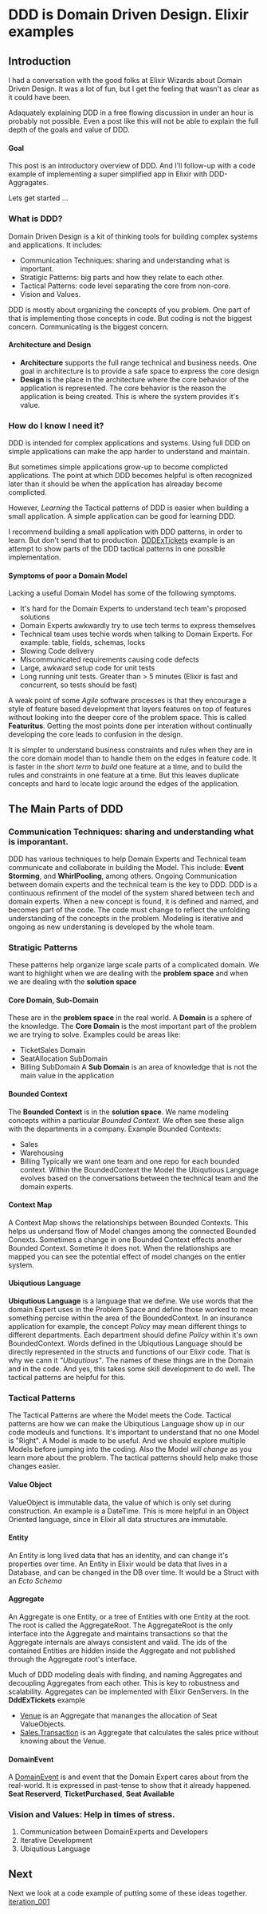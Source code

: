 # DDD is Domain Driven Design.  Elixir examples

## Introduction

I had a conversation with the good folks at Elixir Wizards about Domain Driven Design.
It was a lot of fun, but I get the feeling that wasn't as clear as it could have been.

Adaquately explaining DDD in a free flowing discussion in under an hour is probably not possible.
Even a post like this will not be able to explain the full depth of the goals and value of DDD.

#### Goal
This post is an introductory overview of DDD.
And I'll follow-up with a code example of implementing a super simplified app in Elixir with DDD-Aggragates.

Lets get started ...

### What is DDD?
Domain Driven Design is a kit of thinking tools for building complex systems and applications.  It includes:
- Communication Techniques: sharing and understanding what is important.
- Stratigic Patterns: big parts and how they relate to each other.
- Tactical Patterns: code level separating the core from non-core.
- Vision and Values.

DDD is mostly about organizing the concepts of you problem.  One part of that is implementing those concepts in code.  But coding is not the biggest concern.   Communicating is the biggest concern.

#### Architecture and Design
- **Architecture** supports the full range technical and business needs.  One goal in architecture is to provide a safe space to express the core design
 - **Design** is the place in the architecture where the core behavior of the application is represented.  The core behavior is the reason the application is being created.  This is where the system provides it's value.

### How do I know I need it?

DDD is intended for complex applications and systems.   Using full DDD on simple applications can make the app harder to understand and maintain.

But sometimes simple applications grow-up to become complicted applications.  The point at which DDD becomes helpful is often recognized later than it should be when the application has alreaday become complicted.

However, *Learning* the Tactical patterns of DDD is easier when building a small application.  A simple application can be good for learning DDD.

I recommend building a small application with DDD patterns, in order to learn.   But don't send that to production. [DDDExTickets](https://github.com/mwindholtz/ddd_ex_tickets) example is an attempt to show parts of the DDD tactical patterns in one possible implementation.


#### Symptoms of poor a Domain Model
Lacking a useful Domain Model has some of the following symptoms.
- It's hard for the Domain Experts to understand tech team's proposed solutions
- Domain Experts awkwardly try to use tech terms to express themselves
- Technical team uses techie words when talking to Domain Experts. For example: table, fields, schemas, locks
- Slowing Code delivery
- Miscommunicated requirements causing code defects
- Large, awkward setup code for unit tests
- Long running unit tests.  Greater than > 5 minutes (Elixir is fast and concurrent, so tests should be fast)

A weak point of some *Agile* software processes is that they encourage a style of feature based development that layers features on top of features without looking into the deeper core of the problem space.  This is called **Featuritus**.   Getting the most points done per interation without continually developing the core leads to confusion in the design.

It is simpler to understand business constraints and rules when they are in the core domain model than to handle them on the edges in feature code.
It is faster in the *short term* to *build* one feature at a time, and to build the rules and constraints in one feature at a time.  But this leaves duplicate concepts and hard to locate logic around the edges of the application.

## The Main Parts of DDD

### Communication Techniques: sharing and understanding what is imporantant.
DDD has various techniques to help Domain Experts and Technical team communicate and collaborate in building the Model.  This include:  **Event Storming**, and **WhirlPooling**, among others.
Ongoing Communication between domain experts and the technical team is the key to DDD.
DDD is a continuous refinment of the model of the system shared between tech and domain experts.
When a new concept is found, it is defined and named, and becomes part of the code.
The code must change to reflect the unfolding understanding of the concepts in the problem.
Modeling is iterative and ongoing as new understaning is developed by the whole team.

### Stratigic Patterns
These patterns help organize large scale parts of a complicated domain.
We want to highlight when we are dealing with the **problem space** and when we are dealing with the **solution space**

#### Core Domain, Sub-Domain
These are in the **problem space** in the real world.
A **Domain** is a sphere of the knowledge.
The **Core Domain** is the most important part of the problem we are trying to solve.
 Examples could be areas like:
- TicketSales Domain
- SeatAllocation SubDomain
- Billing SubDomain
A **Sub Domain** is an area of knowledge that is not the main value in the application

#### Bounded Context
The **Bounded Context** is in the **solution space**.  We name modeling concepts within a particular *Bounded Context*.  We often see these align with the departments in a company. Example Bounded Contexts:
- Sales
- Warehousing
- Billing
Typically we want one team and one repo for each bounded context.  Within the BoundedContext the Model the Ubiqutious Language evolves based on the conversations between the technical team and the domain experts.

#### Context Map
A Context Map shows the relationships between Bounded Contexts.  This helps us undersand flow of Model changes among the connected Bounded Conexts.  Sometimes a change in one Bounded Context effects another Bounded Context.   Sometime it does not.  When the relationships are mapped you can see the potential effect of model changes on the entier system.

#### Ubiqutious Language
**Ubiqutious Language** is a language that we define.  We use words that the domain Expert uses in the Problem Space and define those worked to mean something percise within the area of the BoundedContext.
In an insurance application for example, the concept *Policy* may mean different things to different departments.  Each department should define *Policy* within it's own BoundedContext.
Words defined in the Ubiqutious Language should be directly represented in the structs and functions of our Elixir code.  That is why we cann it *"Ubiqutious"*.   The names of these things are in the Domain and in the code.   And yes, this takes some skill development to do well.  The tactical patterns are helpful for this.

### Tactical Patterns
The Tactical Patterns are where the Model meets the Code.  Tactical patterns are how we can make the Ubiqutious Language show up in our code modeuls and functions.  It's important to understand that no one Model is "Right".  A Model is made to be useful.   And we should explore multiple Models before jumping into the coding.  Also the Model *will change*  as you learn more about the problem.  The tactical patterns should help make those changes easier.

#### Value Object
ValueObject is immutable data, the value of which is only set during construction. An example is a DateTime.  This is more helpful in an Object Oriented language, since in Elixir all data structures are immutable.

#### Entity
An Entity is long lived data that has an identity, and can change it's properties over time.
An Entity in Elixir would be data that lives in a Database, and can be changed in the DB over time.
It would be a Struct with an *Ecto Schema*

#### Aggregate
An Aggregate is one Entity, or a tree of Entities with one Entity at the root.  The root is called the AggregateRoot.   The AggregateRoot is the only interface into the Aggregate and maintains transactions so that the Aggregate internals are always consistent and valid.   The ids of the contained Entities are hidden inside the Aggregate and not published through the Aggregate root's interface.

Much of DDD modeling deals with finding, and naming Aggregates and decoupling Aggregates from each other.
This is key to robustness and scalability.
Aggregates can be implemented with Elixir GenServers.
In the **DddExTickets** example
- [Venue](https://github.com/mwindholtz/ddd_ex_tickets/blob/iteration_001/lib/ddd_ex_tickets/warehouse/venue.ex) is an Aggregate that mananges the allocation of Seat ValueObjects.
- [Sales.Transaction](https://github.com/mwindholtz/ddd_ex_tickets/blob/iteration_002/lib/ddd_ex_tickets/sales/transaction.ex) is an Aggregate that calculates the sales price without knowing about the Venue.

#### DomainEvent
A [DomainEvent](https://github.com/mwindholtz/ddd_ex_tickets/blob/iteration_001/lib/ddd_ex_tickets/domain_event.ex) is and event that the Domain Expert cares about from the real-world.  It is expressed in past-tense to show that it already happened. **Seat Reserverd**,  **TicketPurchased**, **Seat Available**


### Vision and Values: Help in times of stress.
1. Communication between DomainExperts and Developers
1. Iterative Development
1. Ubiqutious Language


## Next
Next we look at a code example of putting some of these ideas together.
[iteration_001](https://github.com/mwindholtz/ddd_ex_tickets/blob/iteration_001/docs/iteration_001.md)
